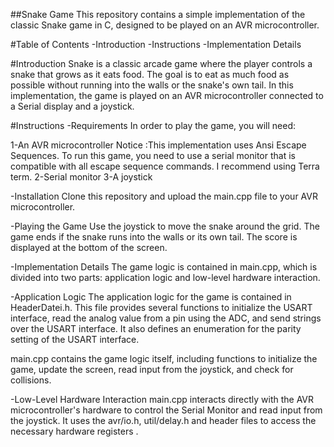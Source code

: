 ##Snake Game
This repository contains a simple implementation of the classic Snake game in C, designed to be played on an AVR microcontroller.

#Table of Contents
-Introduction
-Instructions
-Implementation Details

#Introduction
Snake is a classic arcade game where the player controls a snake that grows as it eats food. The goal is to eat as much food as possible without running into the walls or the snake's own tail. In this implementation, the game is played on an AVR microcontroller connected to a Serial display and a joystick.

#Instructions
-Requirements
In order to play the game, you will need:

1-An AVR microcontroller 
Notice :This implementation uses Ansi Escape Sequences. To run this game, you need to use a serial monitor that is compatible with all escape sequence commands. I recommend using Terra term.
2-Serial monitor 
3-A joystick

-Installation
Clone this repository and upload the main.cpp file to your AVR microcontroller.

-Playing the Game
Use the joystick to move the snake around the grid. The game ends if the snake runs into the walls or its own tail. The score is displayed at the bottom of the screen.

-Implementation Details
The game logic is contained in main.cpp, which is divided into two parts: application logic and low-level hardware interaction.

-Application Logic
The application logic for the game is contained in HeaderDatei.h. This file provides several functions to initialize the USART interface, read the analog value from a pin using the ADC, and send strings over the USART interface. It also defines an enumeration for the parity setting of the USART interface.

main.cpp contains the game logic itself, including functions to initialize the game, update the screen, read input from the joystick, and check for collisions.

-Low-Level Hardware Interaction
main.cpp interacts directly with the AVR microcontroller's hardware to control the Serial Monitor and read input from the joystick. It uses the avr/io.h, util/delay.h and header files to access the necessary hardware registers .











